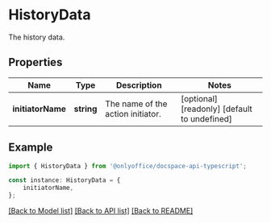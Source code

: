 # HistoryData

The history data.

## Properties

Name | Type | Description | Notes
------------ | ------------- | ------------- | -------------
**initiatorName** | **string** | The name of the action initiator. | [optional] [readonly] [default to undefined]

## Example

```typescript
import { HistoryData } from '@onlyoffice/docspace-api-typescript';

const instance: HistoryData = {
    initiatorName,
};
```

[[Back to Model list]](../README.md#documentation-for-models) [[Back to API list]](../README.md#documentation-for-api-endpoints) [[Back to README]](../README.md)
